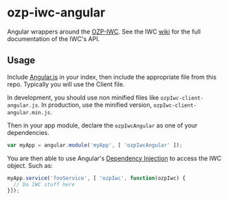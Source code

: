 ozp-iwc-angular
===============

Angular wrappers around the [OZP-IWC](https://github.com/ozone-development/ozp-iwc). See the IWC [wiki](https://github.com/ozone-development/ozp-iwc/wiki) for the full documentation of the IWC's API. 

## Usage
Include [Angular.js](https://angularjs.org/) in your index, then include the appropriate file from this repo. Typically you will use the Client file.

In development, you should use non minified files like `ozpIwc-client-angular.js`. In production, use the minified version, `ozpIwc-client-angular.min.js`.

Then in your app module, declare the `ozpIwcAngular` as one of your dependencies.

```javascript
var myApp = angular.module('myApp', [ 'ozpIwcAngular' ]);
```

You are then able to use Angular's [Dependency Injection](https://docs.angularjs.org/guide/di) to access the IWC object. Such as:

```javascript
myApp.service('fooService', [ 'ozpIwc', function(ozpIwc) {
  // Do IWC stuff here
}]);
